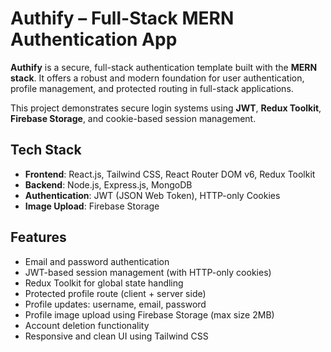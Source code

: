 #  Authify – Full-Stack MERN Authentication App

**Authify** is a secure, full-stack authentication template built with the **MERN stack**. It offers a robust and modern foundation for user authentication, profile management, and protected routing in full-stack applications.

This project demonstrates secure login systems using **JWT**, **Redux Toolkit**, **Firebase Storage**, and cookie-based session management.



##  Tech Stack

- **Frontend**: React.js, Tailwind CSS, React Router DOM v6, Redux Toolkit
- **Backend**: Node.js, Express.js, MongoDB
- **Authentication**: JWT (JSON Web Token), HTTP-only Cookies
- **Image Upload**: Firebase Storage



##  Features

-  Email and password authentication
-  JWT-based session management (with HTTP-only cookies)
-  Redux Toolkit for global state handling
-  Protected profile route (client + server side)
-  Profile updates: username, email, password
-  Profile image upload using Firebase Storage (max size 2MB)
-  Account deletion functionality
-  Responsive and clean UI using Tailwind CSS



